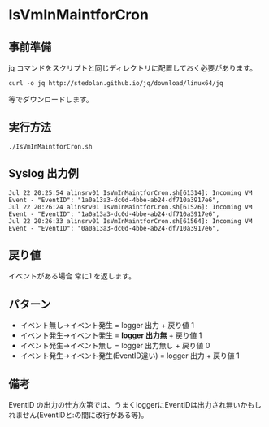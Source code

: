 # IsVmInMaintforCron

## 事前準備
jq コマンドをスクリプトと同じディレクトリに配置しておく必要があります。

    curl -o jq http://stedolan.github.io/jq/download/linux64/jq
等でダウンロードします。

## 実行方法
    ./IsVmInMaintforCron.sh

## Syslog 出力例
    Jul 22 20:25:54 alinsrv01 IsVmInMaintforCron.sh[61314]: Incoming VM Event - "EventID": "1a0a13a3-dc0d-4bbe-ab24-df710a3917e6",
    Jul 22 20:26:24 alinsrv01 IsVmInMaintforCron.sh[61526]: Incoming VM Event - "EventID": "1a0a13a3-dc0d-4bbe-ab24-df710a3917e6",
    Jul 22 20:26:33 alinsrv01 IsVmInMaintforCron.sh[61564]: Incoming VM Event - "EventID": "0a0a13a3-dc0d-4bbe-ab24-df710a3917e6",

## 戻り値
イベントがある場合 常に1 を返します。

## パターン
* イベント無し->イベント発生 = logger 出力 + 戻り値 1
* イベント発生->イベント発生 = **logger 出力無** + 戻り値 1
* イベント発生->イベント無し = logger 出力無し + 戻り値 0
* イベント発生->イベント発生(EventID違い) = logger 出力 + 戻り値 1

## 備考
EventID の出力の仕方次第では、うまくloggerにEventIDは出力され無いかもしれません(EventIDと:の間に改行がある等)。
